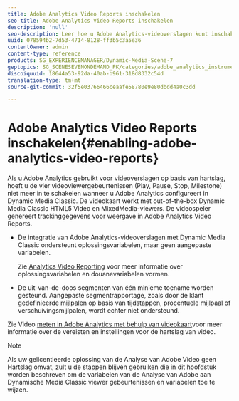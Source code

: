 ```yaml
---
title: Adobe Analytics Video Reports inschakelen
seo-title: Adobe Analytics Video Reports inschakelen
description: 'null'
seo-description: Leer hoe u Adobe Analytics-videoverslagen kunt inschakelen.
uuid: 078594b2-7d53-4714-8128-ff3b5c3a5e36
contentOwner: admin
content-type: reference
products: SG_EXPERIENCEMANAGER/Dynamic-Media-Scene-7
geptopics: SG_SCENESEVENONDEMAND_PK/categories/adobe_analytics_instrumentation_kit
discoiquuid: 18644a53-92da-40ab-b961-318d8332c54d
translation-type: tm+mt
source-git-commit: 32f5e03766466ceaafe58780e9e80dbdd4a0c3dd

---
```



# Adobe Analytics Video Reports inschakelen{#enabling-adobe-analytics-video-reports}

Als u Adobe Analytics gebruikt voor videoverslagen op basis van hartslag, hoeft u de vier videoviewergebeurtenissen (Play, Pause, Stop, Milestone) niet meer in te schakelen wanneer u Adobe Analytics configureert in Dynamic Media Classic. De videokaart werkt met out-of-the-box Dynamic Media Classic HTML5 Video en MixedMedia-viewers. De videospeler genereert trackinggegevens voor weergave in Adobe Analytics Video Reports.

* De integratie van Adobe Analytics-videoverslagen met Dynamic Media Classic ondersteunt oplossingsvariabelen, maar geen aangepaste variabelen.

   Zie [Analytics Video Reporting](https://microsite.omniture.com/t2/help/en_US/sc/appmeasurement/hbvideo/video_analytics_config.html) voor meer informatie over oplossingsvariabelen en douanevariabelen vormen.

* De uit-van-de-doos segmenten van één minieme toename worden gesteund. Aangepaste segmentrapportage, zoals door de klant gedefinieerde mijlpalen op basis van tijdstappen, procentuele mijlpaal of verschuivingsmijlpalen, wordt echter niet ondersteund.

Zie Video [meten in Adobe Analytics met behulp van videokaart](https://microsite.omniture.com/t2/help/en_US/sc/appmeasurement/hbvideo/)voor meer informatie over de vereisten en instellingen voor de hartslag van video.

>[!NOTE]
>
>Als uw gelicentieerde oplossing van de Analyse van Adobe Video geen Hartslag omvat, zult u de stappen blijven gebruiken die in dit hoofdstuk worden beschreven om de variabelen van de Analyse van Adobe aan Dynamische Media Classic viewer gebeurtenissen en variabelen toe te wijzen.

